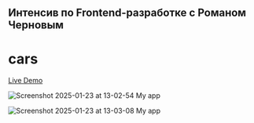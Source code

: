 
## Интенсив по Frontend-разработке  с  Романом Черновым

# cars
[Live Demo](https://DemianVassilev.github.io/cars)

![Screenshot 2025-01-23 at 13-02-54 My app](https://github.com/user-attachments/assets/72031ba5-9610-4d9b-8bab-f7c4ec9a133f)

![Screenshot 2025-01-23 at 13-03-08 My app](https://github.com/user-attachments/assets/81db924e-0a23-43de-a995-9e21aee48a01)
